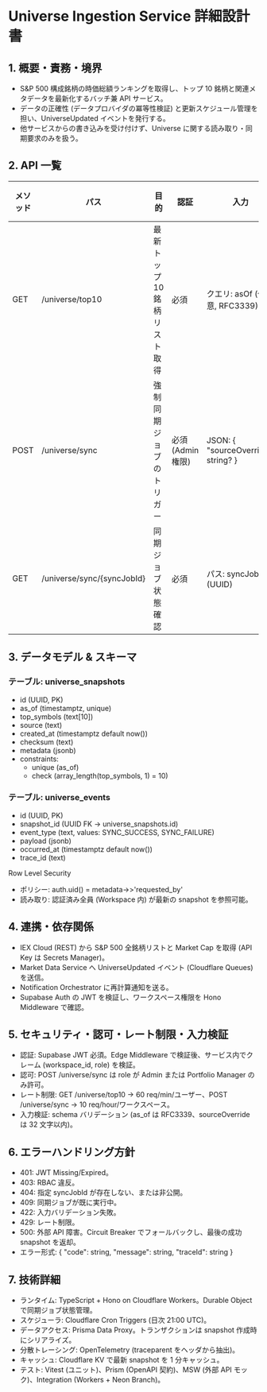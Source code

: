 # Universe Ingestion Service 詳細設計書

## 1. 概要・責務・境界
- S&P 500 構成銘柄の時価総額ランキングを取得し、トップ 10 銘柄と関連メタデータを最新化するバッチ兼 API サービス。
- データの正確性 (データプロバイダの冪等性検証) と更新スケジュール管理を担い、UniverseUpdated イベントを発行する。
- 他サービスからの書き込みを受け付けず、Universe に関する読み取り・同期要求のみを扱う。

## 2. API 一覧
| メソッド | パス | 目的 | 認証 | 入力 | 出力 | 代表エラー |
| --- | --- | --- | --- | --- | --- | --- |
| GET | /universe/top10 | 最新トップ 10 銘柄リスト取得 | 必須 | クエリ: asOf (任意, RFC3339) | JSON: symbols 配列、更新日時 | 401, 403, 404, 429, 500 |
| POST | /universe/sync | 強制同期ジョブのトリガー | 必須 (Admin 権限) | JSON: { "sourceOverride": string? } | 202 + syncJobId | 401, 403, 409, 422, 429, 500 |
| GET | /universe/sync/{syncJobId} | 同期ジョブ状態確認 | 必須 | パス: syncJobId (UUID) | JSON: { status, startedAt, finishedAt, error? } | 401, 403, 404, 429, 500 |

## 3. データモデル & スキーマ
### テーブル: universe_snapshots
- id (UUID, PK)
- as_of (timestamptz, unique)
- top_symbols (text[10])
- source (text)
- created_at (timestamptz default now())
- checksum (text)
- metadata (jsonb)
- constraints:
  - unique (as_of)
  - check (array_length(top_symbols, 1) = 10)

### テーブル: universe_events
- id (UUID, PK)
- snapshot_id (UUID FK → universe_snapshots.id)
- event_type (text, values: SYNC_SUCCESS, SYNC_FAILURE)
- payload (jsonb)
- occurred_at (timestamptz default now())
- trace_id (text)

Row Level Security
- ポリシー: auth.uid() = metadata->>'requested_by'
- 読み取り: 認証済み全員 (Workspace 内) が最新の snapshot を参照可能。

## 4. 連携・依存関係
- IEX Cloud (REST) から S&P 500 全銘柄リストと Market Cap を取得 (API Key は Secrets Manager)。
- Market Data Service へ UniverseUpdated イベント (Cloudflare Queues) を送信。
- Notification Orchestrator に再計算通知を送る。
- Supabase Auth の JWT を検証し、ワークスペース権限を Hono Middleware で確認。

## 5. セキュリティ・認可・レート制限・入力検証
- 認証: Supabase JWT 必須。Edge Middleware で検証後、サービス内でクレーム (workspace_id, role) を検証。
- 認可: POST /universe/sync は role が Admin または Portfolio Manager のみ許可。
- レート制限: GET /universe/top10 → 60 req/min/ユーザー、POST /universe/sync → 10 req/hour/ワークスペース。
- 入力検証: schema バリデーション (as_of は RFC3339、sourceOverride は 32 文字以内)。

## 6. エラーハンドリング方針
- 401: JWT Missing/Expired。
- 403: RBAC 違反。
- 404: 指定 syncJobId が存在しない、または非公開。
- 409: 同期ジョブが既に実行中。
- 422: 入力バリデーション失敗。
- 429: レート制限。
- 500: 外部 API 障害。Circuit Breaker でフォールバックし、最後の成功 snapshot を返却。
- エラー形式: { "code": string, "message": string, "traceId": string }

## 7. 技術詳細
- ランタイム: TypeScript + Hono on Cloudflare Workers。Durable Object で同期ジョブ状態管理。
- スケジューラ: Cloudflare Cron Triggers (日次 21:00 UTC)。
- データアクセス: Prisma Data Proxy。トランザクションは snapshot 作成時にシリアライズ。
- 分散トレーシング: OpenTelemetry (traceparent をヘッダから抽出)。
- キャッシュ: Cloudflare KV で最新 snapshot を 1 分キャッシュ。
- テスト: Vitest (ユニット)、Prism (OpenAPI 契約)、MSW (外部 API モック)、Integration (Workers + Neon Branch)。
